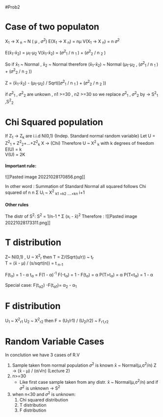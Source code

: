 #Prob2 
# Case of two populaton

X<sub>1</sub> -> X <sub>n</sub> ~ N ( μ , 𝜎<sup>2</sup>)
E(X<sub>1</sub> -> X <sub>n</sub>) = nμ
V(X<sub>1</sub> -> X <sub>n</sub>) = n 𝜎<sup>2</sup> 

E(x̄<sub>1</sub>-x̄<sub>2</sub>) = μ<sub>1</sub>-μ<sub>2</sub>
V(x̄<sub>1</sub>-x̄<sub>2</sub>) = (𝜎<sup>2</sup><sub>1</sub> / n <sub>1</sub> )  + (𝜎<sup>2</sup><sub>2</sub> / n <sub>2</sub> )

So
if x̄<sub>1</sub> ~ Normal , x̄<sub>2</sub> ~ Normal
therefore
(x̄<sub>1</sub>-x̄<sub>2</sub>) ~ Normal (μ<sub>1</sub>-μ<sub>2</sub> , (𝜎<sup>2</sup><sub>1</sub> / n <sub>1</sub> )  + (𝜎<sup>2</sup><sub>2</sub> / n <sub>2</sub> ))

Z = (x̄<sub>1</sub>-x̄<sub>2</sub>) - (μ<sub>1</sub>-μ<sub>2</sub>) / Sqrt((𝜎<sup>2</sup><sub>1</sub> / n <sub>1</sub> )  + (𝜎<sup>2</sup><sub>2</sub> / n <sub>2</sub> ))

if 𝜎<sup>2</sup><sub>1</sub> , 𝜎<sup>2</sup><sub>2</sub> are unkown , n1 >=30 , n2 >=30 so we replace 𝜎<sup>2</sup><sub>1</sub> , 𝜎<sup>2</sup><sub>2</sub> by -> S<sup>2</sup><sub>1 </sub> ,S<sup>2</sup><sub>2</sub> 

# Chi Squared population
If Z<sub>1</sub> -> Z<sub>k</sub> are i.i.d N(0,1) {Indep. Standard normal random variable} 
Let U = Z<sup>2</sup><sub>1</sub> + Z<sup>2</sup><sub>2</sub>+...+Z<sup>2</sup><sub>k</sub>
X -> (Chi)
Therefore U ~ X<sup>2</sup> <Sub>k</sub> with k degrees of freedom 
E(U) = k   
V(U) = 2K
#### Important rule: 
![[Pasted image 20221028170856.png]]

In other word : Summation of Standard Normal all squared follows Chi squared of n
 n
 Σ   U<sub>i</sub> ~ X<sup>2</sup> <sub> k1 +k2 ....+kn</sub> 
 i+1

#### Other rules
The distr of S<sup>2</sup>:
S<sup>2</sup> = 1/n-1 * Σ (x<sub>i</sub> - x̄)<sup>2</sup> 
Therefore :
![[Pasted image 20221028173311.png]]

# T distribution 
Z~ N(0,1) , U ~ X<sup>2</sup><sub>r</sub>
then T = Z/(Sqrt(u/r)) ~ t<sub>r</sub>  
T = (x̄ - μ) / (s/sqrt(n)) = t <sub>n-1</sub>

F(t<sub>α</sub>) = 1 - α
t<sub>α</sub> = F(1 - α)<sup>-1</sup>
F(-t<sub>α</sub>) = 1 - F(t<sub>α</sub>) = α
P(T>t<sub>α</sub>) = α
P(T<t<sub>α</sub>) = 1 - α

Special case:
F(t<sub>α2</sub>) -F(t<sub>α1</sub>)= α<sub>2</sub> - α<sub>1</sub>
# F distribution 
U<sub>1</sub> ~ X<sup>2</sup><sub>r1</sub>
U<sub>2</sub> ~ X<sup>2</sup><sub>r2</sub>
then F = (U<sub>1</sub>/r1) /  (U<sub>2</sub>/r2) ~ F<sub>r1,r2</sub> 
# Random Variable Cases
In conclution we have 3 cases of R.V
1. Sample taken from normal population 𝜎<sup>2</sup> is known 
    x̄ ~ Normal(μ,σ<sup>2</sup>/n)
    Z -> (x̄ - μ) / (σ/√n) 
    (Lecture 2)
2. n>=30
    - Like first case sample taken from any distr.
     x̄ ~ Normal(μ,σ<sup>2</sup>/n) 
    and if  𝜎<sup>2</sup> is unknown -> S<sup>2</sup>
3. when n<30 and 𝜎<sup>2</sup> is unknown: 
    1) Chi squared distribution
    2) T distribution
    3) F distribution